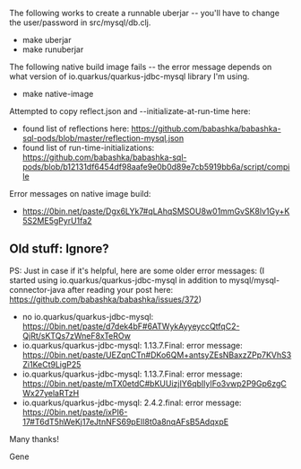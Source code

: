The following works to create a runnable uberjar -- you'll have to change the user/password in src/mysql/db.clj.

- make uberjar
- make runuberjar

The following native build image fails -- the error message depends on what version of io.quarkus/quarkus-jdbc-mysql library I'm using.

- make native-image

Attempted to copy reflect.json and --initializate-at-run-time here:

- found list of reflections here: https://github.com/babashka/babashka-sql-pods/blob/master/reflection-mysql.json
- found list of run-time-initializations: https://github.com/babashka/babashka-sql-pods/blob/b12131df6454df98aafe9e0b0d89e7cb5919bb6a/script/compile

Error messages on native image build:

- https://0bin.net/paste/Dgx6LYk7#qLAhqSMSOU8w01mmGvSK8lv1Gy+K5S2ME5gPyrU1fa2

## Old stuff: Ignore?

PS: Just in case if it's helpful, here are some older error messages: (I started using io.quarkus/quarkus-jdbc-mysql in addition to mysql/mysql-connector-java after reading your post here: https://github.com/babashka/babashka/issues/372)

- no io.quarkus/quarkus-jdbc-mysql: https://0bin.net/paste/d7dek4bF#6ATWykAyyeyccQtfqC2-QjRt/sKTQs7zWneF8xTeROw
- io.quarkus/quarkus-jdbc-mysql: 1.13.7.Final: error message: https://0bin.net/paste/UEZqnCTn#DKo6QM+antsyZEsNBaxzZPp7KVhS3Zi1KeCt9LigP25
- io.quarkus/quarkus-jdbc-mysql: 1.13.7.Final: error message: https://0bin.net/paste/mTX0etdC#bKUUizjIY6qbIlyIFo3vwp2P9Gp6zgCWx27yelaRTzH
- io.quarkus/quarkus-jdbc-mysql: 2.4.2.final: error message: https://0bin.net/paste/ixPI6-17#T6dT5hWeKj17eJtnNFS69pEIl8t0a8nqAFsB5AdqxpE


Many thanks!

Gene